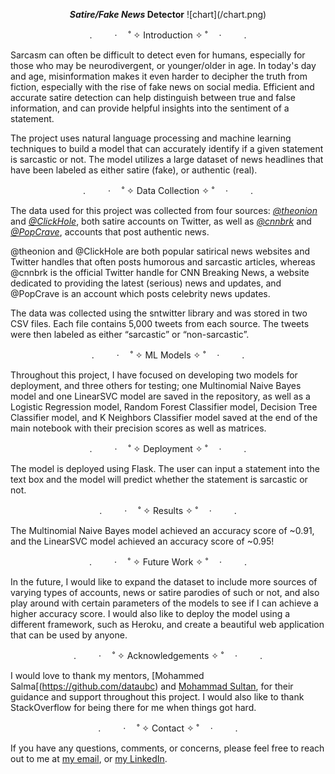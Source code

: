 <p align="center"> <b><i>Satire/Fake News</i> Detector</b>
![chart](/chart.png)
<p align="center">. 　　 ·　 ˚ ✧ Introduction ✧ ˚ 　· 　　 .

Sarcasm can often be difficult to detect even for humans, especially for those who may be neurodivergent, or younger/older in age. In today's day and age, misinformation makes it even harder to decipher the truth from fiction, especially with the rise of fake news on social media. Efficient and accurate satire detection can help distinguish between true and false information, and can provide helpful insights into the sentiment of a statement.

The project uses natural language processing and machine learning techniques to build a model that can accurately identify if a given statement is sarcastic or not. The model utilizes a large dataset of news headlines that have been labeled as either satire (fake), or authentic (real).

<p align="center">. 　　 ·　 ˚ ✧ Data Collection ✧ ˚ 　· 　　 .

The data used for this project was collected from four sources: [_@theonion_](https://twitter.com/TheOnion) and [_@ClickHole_](https://twitter.com/ClickHole), both satire accounts on Twitter, as well as [_@cnnbrk_](https://twitter.com/TheOnion) and [_@PopCrave_](https://twitter.com/PopCrave), accounts that post authentic news. 

@theonion and @ClickHole are both popular satirical news websites and Twitter handles that often posts humorous and sarcastic articles, whereas @cnnbrk is the official Twitter handle for CNN Breaking News, a website dedicated to providing the latest (serious) news and updates, and @PopCrave is an account which posts celebrity news updates.

The data was collected using the sntwitter library and was stored in two CSV files. Each file contains 5,000 tweets from each source. The tweets were then labeled as either “sarcastic” or “non-sarcastic”.

<p align="center">. 　　 ·　 ˚ ✧ ML Models ✧ ˚ 　· 　　 .

Throughout this project, I have focused on developing two models for deployment, and three others for testing; one Multinomial Naive Bayes model and one LinearSVC model are saved in the repository, as well as a Logistic Regression model, Random Forest Classifier model, Decision Tree Classifier model, and K Neighbors Classifier model saved at the end of the main notebook with their precision scores as well as matrices.

<p align="center">. 　　 ·　 ˚ ✧ Deployment ✧ ˚ 　· 　　 .

The model is deployed using Flask. The user can input a statement into the text box and the model will predict whether the statement is sarcastic or not.
  
<p align="center">. 　　 ·　 ˚ ✧ Results ✧ ˚ 　· 　　 .

The Multinomial Naive Bayes model achieved an accuracy score of ~0.91, and the LinearSVC model achieved an accuracy score of ~0.95!

<p align="center">. 　　 ·　 ˚ ✧ Future Work ✧ ˚ 　· 　　 .

In the future, I would like to expand the dataset to include more sources of varying types of accounts, news or satire parodies of such or not, and also play around with certain parameters of the models to see if I can achieve a higher accuracy score. I would also like to deploy the model using a different framework, such as Heroku, and create a beautiful web application that can be used by anyone.

<p align="center">. 　　 ·　 ˚ ✧ Acknowledgements ✧ ˚ 　· 　　 .

I would love to thank my mentors, [Mohammed Salma[(https://github.com/dataubc) and [Mohammad Sultan](https://github.com/mohammad9522), for their guidance and support throughout this project. I would also like to thank StackOverflow for being there for me when things got hard.

<p align="center">. 　　 ·　 ˚ ✧ Contact ✧ ˚ 　· 　　 .

If you have any questions, comments, or concerns, please feel free to reach out to me at [my email](mailto:lucashawranke@gmail.com), or [my LinkedIn](https://www.linkedin.com/in/lucas-hawranke-98a317125/).
